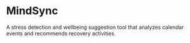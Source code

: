 # MindSync
A stress detection and wellbeing suggestion tool that analyzes calendar events and recommends recovery activities.
